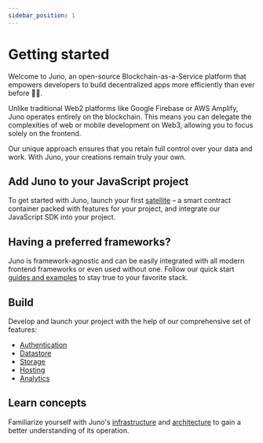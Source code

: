 ```yaml
---
sidebar_position: 1
---
```


# Getting started

Welcome to Juno, an open-source Blockchain-as-a-Service platform that empowers developers to build decentralized apps more efficiently than ever before 🚀🤯.

Unlike traditional Web2 platforms like Google Firebase or AWS Amplify, Juno operates entirely on the blockchain. This means you can delegate the complexities of web or mobile development on Web3, allowing you to focus solely on the frontend.

Our unique approach ensures that you retain full control over your data and work. With Juno, your creations remain truly your own.

## Add Juno to your JavaScript project

To get started with Juno, launch your first [satellite](/docs/add-juno-to-an-app/create-a-satellite.md) – a smart contract container packed with features for your project, and integrate our JavaScript SDK into your project.

## Having a preferred frameworks?

Juno is framework-agnostic and can be easily integrated with all modern frontend frameworks or even used without one. Follow our quick start [guides and examples](/docs/category/guides-and-examples) to stay true to your favorite stack.

## Build

Develop and launch your project with the help of our comprehensive set of features:

- [Authentication](build/authentication.md)
- [Datastore](build/datastore.md)
- [Storage](build/storage.md)
- [Hosting](build/hosting.md)
- [Analytics](build/analytics.md)

## Learn concepts

Familiarize yourself with Juno's [infrastructure](category/infrastructure) and [architecture](architecture.md) to gain a better understanding of its operation.
